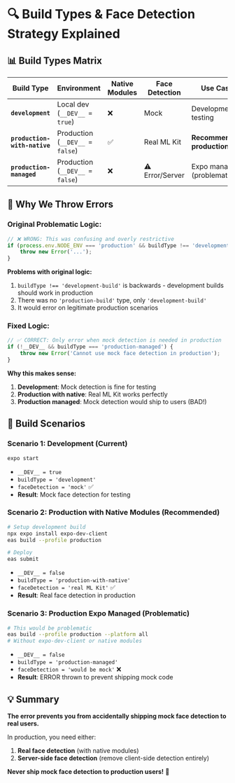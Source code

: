 # 🔍 Build Types & Face Detection Strategy Explained

## 📊 Build Types Matrix

| Build Type | Environment | Native Modules | Face Detection | Use Case |
|------------|-------------|----------------|----------------|----------|
| **`development`** | Local dev (`__DEV__ = true`) | ❌ | Mock | Development & testing |
| **`production-with-native`** | Production (`__DEV__ = false`) | ✅ | Real ML Kit | **Recommended production** |
| **`production-managed`** | Production (`__DEV__ = false`) | ❌ | ⚠️ Error/Server | Expo managed (problematic) |

## 🚨 Why We Throw Errors

### **Original Problematic Logic:**
```typescript
// ❌ WRONG: This was confusing and overly restrictive
if (process.env.NODE_ENV === 'production' && buildType !== 'development-build') {
    throw new Error('...');
}
```

**Problems with original logic:**
1. `buildType !== 'development-build'` is backwards - development builds should work in production
2. There was no `'production-build'` type, only `'development-build'`
3. It would error on legitimate production scenarios

### **Fixed Logic:**
```typescript
// ✅ CORRECT: Only error when mock detection is needed in production
if (!__DEV__ && buildType === 'production-managed') {
    throw new Error('Cannot use mock face detection in production');
}
```

**Why this makes sense:**
1. **Development**: Mock detection is fine for testing
2. **Production with native**: Real ML Kit works perfectly
3. **Production managed**: Mock detection would ship to users (BAD!)

## 🎯 Build Scenarios

### **Scenario 1: Development (Current)**
```bash
expo start
```
- `__DEV__ = true`
- `buildType = 'development'`
- `faceDetection = 'mock'` ✅
- **Result**: Mock face detection for testing

### **Scenario 2: Production with Native Modules (Recommended)**
```bash
# Setup development build
npx expo install expo-dev-client
eas build --profile production

# Deploy
eas submit
```
- `__DEV__ = false`
- `buildType = 'production-with-native'`
- `faceDetection = 'real ML Kit'` ✅
- **Result**: Real face detection in production

### **Scenario 3: Production Expo Managed (Problematic)**
```bash
# This would be problematic
eas build --profile production --platform all
# Without expo-dev-client or native modules
```
- `__DEV__ = false`
- `buildType = 'production-managed'`
- `faceDetection = 'would be mock'` ❌
- **Result**: ERROR thrown to prevent shipping mock code

## 💡 Summary

**The error prevents you from accidentally shipping mock face detection to real users.** 

In production, you need either:
1. **Real face detection** (with native modules)
2. **Server-side face detection** (remove client-side detection entirely)

**Never ship mock face detection to production users!** 🚫
